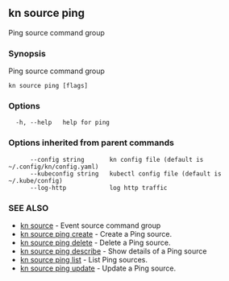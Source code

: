 ## kn source ping

Ping source command group

### Synopsis

Ping source command group

```
kn source ping [flags]
```

### Options

```
  -h, --help   help for ping
```

### Options inherited from parent commands

```
      --config string       kn config file (default is ~/.config/kn/config.yaml)
      --kubeconfig string   kubectl config file (default is ~/.kube/config)
      --log-http            log http traffic
```

### SEE ALSO

- [kn source](kn_source.md) - Event source command group
- [kn source ping create](kn_source_ping_create.md) - Create a Ping source.
- [kn source ping delete](kn_source_ping_delete.md) - Delete a Ping source.
- [kn source ping describe](kn_source_ping_describe.md) - Show details of a Ping
  source
- [kn source ping list](kn_source_ping_list.md) - List Ping sources.
- [kn source ping update](kn_source_ping_update.md) - Update a Ping source.
